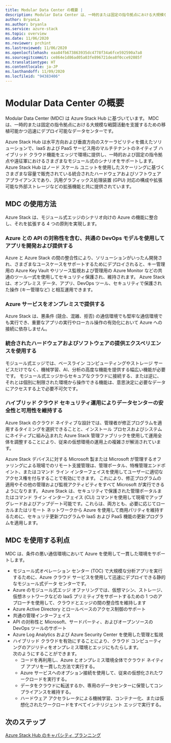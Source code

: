 ```yaml
---
title: Modular Data Center の概要 |
description: Modular Data Center は、一時的または固定の指令拠点における大規模な戦闘活動を支援するための移植可能かつ迅速にデプロイ可能なデータセンターです。
author: BryanLa
ms.author: bryanla
ms.service: azure-stack
ms.topic: overview
ms.date: 11/06/2020
ms.reviewer: prchint
ms.lastreviewed: 11/06/2020
ms.openlocfilehash: eaa84fb673863935dc4778f34a6fce592590a7a8
ms.sourcegitcommit: ce864e1d86ad05a03fe896721dea8f0cce92085f
ms.translationtype: HT
ms.contentlocale: ja-JP
ms.lasthandoff: 11/09/2020
ms.locfileid: "94383406"
---
```

# <a name="modular-data-center-overview"></a>Modular Data Center の概要 

Modular Data Center (MDC) は Azure Stack Hub に基づいています。 MDC は、一時的または固定の指令拠点における大規模な戦闘活動を支援するための移植可能かつ迅速にデプロイ可能なデータセンターです。

Azure Stack Hub は水平方向および垂直方向のスケーラビリティを備えたソリューションで、IaaS および PaaS サービス用のマルチテナントのネイティブ ハイブリッド クラウド機能をエッジで環境に提供し、一時的および固定の指令拠点や遠征軍におけるさまざまなモジュール式のシナリオをサポートします。 Azure Stack Hub はノード スケール ユニットを使用したスケーリングに基づくさまざまな容量で販売されている統合されたハードウェアおよびソフトウェア アプライアンスであり、汎用グラフィックス処理装置 (GPU) 対応の構成や拡張可能な外部ストレージなどの拡張機能と共に提供されています。

## <a name="how-you-can-use-the-mdc"></a>MDC の使用方法

Azure Stack は、モジュール式エッジのシナリオ向けの Azure の機能に整合し、それを拡張する 4 つの原則を実現します。 

### <a name="develop-and-deliver-apps-with-a-common-devops-model-including-api-symmetry-with-azure"></a>Azure との API の対称性を含む、共通の DevOps モデルを使用してアプリを開発および提供する

Azure と Azure Stack の間の整合性により、ソリューションがいったん開発され、さまざまなユースケースをサポートするためにデプロイされると、キー管理用の Azure Key Vault やリソース監視および管理用の Azure Monitor などの共通のツール一式を使用してセキュリティ保護され、維持されます。 Azure Stack は、オンプレミス データ、アプリ、DevOps ツール、セキュリティで保護された操作 (キー管理など) と相互運用できます。

### <a name="deliver-azure-services-on-premises"></a>Azure サービスをオンプレミスで提供する

Azure Stack は、悪条件 (競合、混雑、拒否) の通信環境でも堅牢な通信環境でも実行でき、重要なアプリの実行やローカル操作の有効化において Azure への接続に依存しません。 

### <a name="use-integrated-hardware-and-software-delivery-experience"></a>統合されたハードウェアおよびソフトウェアの提供エクスペリエンスを使用する

モジュール式エッジでは、ベースライン コンピューティングやストレージ サービスだけでなく、機械学習、AI、分析の高度な機能を提供する幅広い機能が必要です。 モジュール式エッジからセキュアなクラウドに接続する、または逆に、それとは個別に制限された環境から操作できる機能は、意思決定に必要なデータにアクセスする上で必要不可欠です。

### <a name="keep-your-datacenter-secure-and-available-with-hybrid-cloud-security-operations"></a>ハイブリッド クラウド セキュリティ運用によりデータセンターの安全性と可用性を維持する

Azure Stack のクラウド ネイティブな設計では、管理者が修正プログラムを適用するタイミングを選択できることと、インストール プロセスおよびシステムにネイティブに組み込まれた Azure Stack 管理ファブリックを使用して運用全体を調整することにより、従来の仮想環境の運用上の複雑さが解消されています。

Azure Stack デバイスに対する Microsoft 製または Microsoft が管理するオファリングによる現場でのリモート支援管理は、管理ポータル、特権管理エンドポイント、またはコマンド ライン インターフェイスを使用してユーザーに適切なアクセス権を付与することで有効にできます。 これにより、修正プログラムの適用やその他の管理および監視アクティビティをすべて Microsoft が実行できるようになります。 Azure Stack は、セキュリティで保護された管理ポータルまたはコマンド ライン インターフェイス (CLI) コマンドを使用して現場でアップグレードおよびアップデート可能です。これらは、両方とも、必要に応じてローカルまたはリモート ネットワークから Azure を使用して商用パリティを維持するために、セキュリテ更新プログラムや IaaS および PaaS 機能の更新プログラムを適用します。 

## <a name="benefits-of-using-the-mdc"></a>MDC を使用する利点

MDC は、条件の悪い通信環境において Azure を使用して一貫した環境をサポートします。
 - モジュール式オペレーション センター (TOC) で大規模な分析アプリを実行するために、Azure クラウド サービスを使用して迅速にデプロイできる静的なモジュール式データ センターです。
 - Azure のモジュール式エッジ オファリングでは、仮想マシン、ストレージ、仮想ネットワークなどの IaaS プリミティブをサポートするための 1 つのアプローチを使用して、クラウドとエッジの間の整合性を維持します
 - Azure Active Directory とロールベースのアクセス制御のサポート
 - 共通の管理インターフェイス
 - API の対称性と Microsoft、サードパーティ、およびオープンソースの DevOps ツールのサポート
 - Azure Log Analytics および Azure Security Center を使用した管理と監視
 - ハイブリッド クラウドを有効にすることにより、クラウド コンピューティングのアジリティをオンプレミス環境とエッジにもたらします。<br>次のようにすることができます。
     - コードを再利用し、Azure とオンプレミス環境全体でクラウド ネイティブ アプリを一貫した方法で実行する。
     - Azure サービスへのオプション接続を使用して、従来の仮想化されたワークロードを実行する。
     - データをクラウドに転送するか、専用のデータセンターに保管してコンプライアンスを維持する。
     - ハードウェア アクセラレータによる機械学習、コンテナー化、または仮想化されたワークロードをすべてインテリジェント エッジで実行する。

## <a name="next-steps"></a>次のステップ

[Azure Stack Hub のキャパシティ プランニング](../operator/azure-stack-capacity-planning-overview.md)
